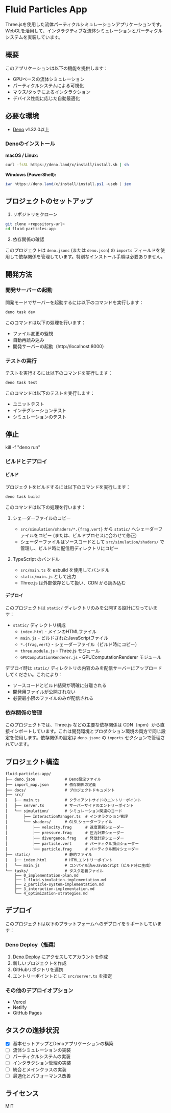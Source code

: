 # Fluid Particles App

Three.jsを使用した流体パーティクルシミュレーションアプリケーションです。WebGLを活用して、インタラクティブな流体シミュレーションとパーティクルシステムを実装しています。

## 概要

このアプリケーションは以下の機能を提供します：

- GPUベースの流体シミュレーション
- パーティクルシステムによる可視化
- マウス/タッチによるインタラクション
- デバイス性能に応じた自動最適化

## 必要な環境

- [Deno](https://deno.land/) v1.32.0以上

### Denoのインストール

**macOS / Linux:**

```bash
curl -fsSL https://deno.land/x/install/install.sh | sh
```

**Windows (PowerShell):**

```powershell
iwr https://deno.land/x/install/install.ps1 -useb | iex
```

## プロジェクトのセットアップ

1. リポジトリをクローン

```bash
git clone <repository-url>
cd fluid-particles-app
```

2. 依存関係の確認

このプロジェクトは `deno.jsonc` (または `deno.json`) の `imports` フィールドを使用して依存関係を管理しています。特別なインストール手順は必要ありません。

## 開発方法

### 開発サーバーの起動

開発モードでサーバーを起動するには以下のコマンドを実行します：

```bash
deno task dev
```

このコマンドは以下の処理を行います：
- ファイル変更の監視
- 自動再読み込み
- 開発サーバーの起動（http://localhost:8000）

### テストの実行

テストを実行するには以下のコマンドを実行します：

```bash
deno task test
```

このコマンドは以下のテストを実行します：
- ユニットテスト
- インテグレーションテスト
- シミュレーションのテスト

## 停止
kill -f "deno run"

### ビルドとデプロイ

#### ビルド

プロジェクトをビルドするには以下のコマンドを実行します：

```bash
deno task build
```

このコマンドは以下の処理を行います：

1. シェーダーファイルのコピー
   - `src/simulation/shaders/*.{frag,vert}` から `static/` へシェーダーファイルをコピー (または、ビルドプロセスに合わせて修正)
   - シェーダーファイルはソースコードとして `src/simulation/shaders/` で管理し、ビルド時に配信用ディレクトリにコピー

2. TypeScript のバンドル
   - `src/main.ts` を esbuild を使用してバンドル
   - `static/main.js` として出力
   - Three.js は外部依存として扱い、CDN から読み込む

#### デプロイ

このプロジェクトは `static/` ディレクトリのみを公開する設計になっています：

- `static/` ディレクトリ構成
  - `index.html` - メインのHTMLファイル
  - `main.js` - ビルドされたJavaScriptファイル
  - `*.{frag,vert}` - シェーダーファイル（ビルド時にコピー）
  - `three.module.js` - Three.js モジュール
  - `GPUComputationRenderer.js` - GPUComputationRenderer モジュール

デプロイ時は `static/` ディレクトリの内容のみを配信サーバーにアップロードしてください。これにより：
- ソースコードとビルド結果が明確に分離される
- 開発用ファイルが公開されない
- 必要最小限のファイルのみが配信される

### 依存関係の管理

このプロジェクトでは、Three.js などの主要な依存関係は CDN（npm）から直接インポートしています。これは開発環境とプロダクション環境の両方で同じ設定を使用します。依存関係の設定は `deno.jsonc` の `imports` セクションで管理されています。

## プロジェクト構造

```
fluid-particles-app/
├── deno.json             # Deno設定ファイル
├── import_map.json       # 依存関係の定義
├── docs/                 # プロジェクトドキュメント
├── src/
│   ├── main.ts           # クライアントサイドのエントリーポイント
│   ├── server.ts         # サーバーサイドのエントリーポイント
│   └── simulation/       # シミュレーション関連のコード
│       ├── InteractionManager.ts  # インタラクション管理
│       └── shaders/      # GLSLシェーダーファイル
│           ├── velocity.frag      # 速度更新シェーダー
│           ├── pressure.frag      # 圧力計算シェーダー
│           ├── divergence.frag    # 発散計算シェーダー
│           ├── particle.vert      # パーティクル頂点シェーダー
│           └── particle.frag      # パーティクル断片シェーダー
├── static/               # 静的ファイル
│   ├── index.html        # HTMLエントリーポイント
│   └── main.js           # コンパイル済みJavaScript（ビルド時に生成）
└── tasks/                # タスク定義ファイル
    ├── 0_implementation-plan.md
    ├── 1_fluid-simulation-implementation.md
    ├── 2_particle-system-implementation.md
    ├── 3_interaction-implementation.md
    └── 4_optimization-strategies.md
```

## デプロイ

このプロジェクトは以下のプラットフォームへのデプロイをサポートしています：

### Deno Deploy（推奨）

1. [Deno Deploy](https://deno.com/deploy) にアクセスしてアカウントを作成
2. 新しいプロジェクトを作成
3. GitHubリポジトリを連携
4. エントリーポイントとして `src/server.ts` を指定

### その他のデプロイオプション

- Vercel
- Netlify
- GitHub Pages

## タスクの進捗状況

- [x] 基本セットアップとDenoアプリケーションの構築
- [ ] 流体シミュレーションの実装
- [ ] パーティクルシステムの実装
- [ ] インタラクション管理の実装
- [ ] 統合とメインクラスの実装
- [ ] 最適化とパフォーマンス改善

## ライセンス

MIT